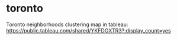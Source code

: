 # toronto
Toronto neighborhoods clustering map in tableau:  
https://public.tableau.com/shared/YKFDGXTR3?:display_count=yes 
